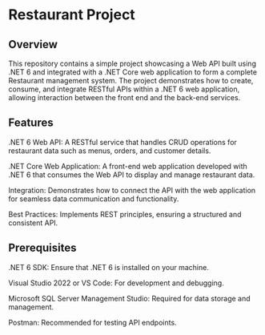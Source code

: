 # Restaurant Project 

## Overview
This repository contains a simple project showcasing a Web API built using .NET 6 and integrated with a .NET Core web application to form a complete Restaurant management system. The project demonstrates how to create, consume, and integrate RESTful APIs within a .NET 6 web application, allowing interaction between the front end and the back-end services.

## Features
.NET 6 Web API: A RESTful service that handles CRUD operations for restaurant data such as menus, orders, and customer details.

.NET Core Web Application: A front-end web application developed with .NET 6 that consumes the Web API to display and manage restaurant data.

Integration: Demonstrates how to connect the API with the web application for seamless data communication and functionality.

Best Practices: Implements REST principles, ensuring a structured and consistent API.

## Prerequisites
.NET 6 SDK: Ensure that .NET 6 is installed on your machine.

Visual Studio 2022 or VS Code: For development and debugging.

Microsoft SQL Server Management Studio: Required for data storage and management.

Postman: Recommended for testing API endpoints.
